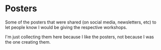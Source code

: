 # Posters

Some of the posters that were shared (on social media, newsletters, etc) to let people know I would be giving the respective workshops.

I'm just collecting them here because I like the posters, not because I was the one creating them.
